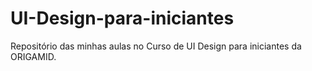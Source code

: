 # UI-Design-para-iniciantes
Repositório das minhas aulas no Curso de UI Design para iniciantes da ORIGAMID.